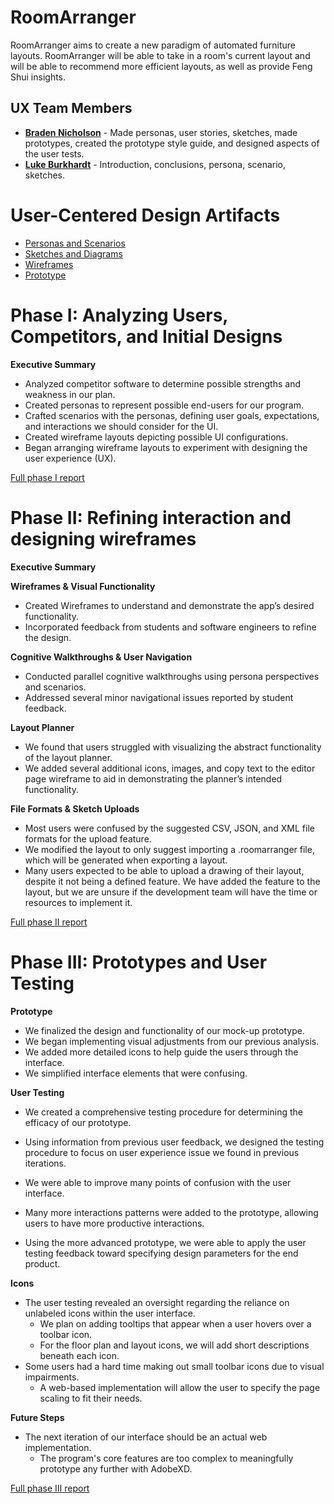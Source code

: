 # RoomArranger

RoomArranger aims to create a new paradigm of automated furniture layouts. RoomArranger will be able to take in a room's
current layout and will be able to recommend more efficient layouts, as well as provide Feng Shui insights.

## UX Team Members

* **[Braden Nicholson](https://usabilityengineering.github.io/ux-portfolio-bradenn/)** - Made personas, user stories,
  sketches, made prototypes, created the prototype style guide, and designed aspects of the user tests.
* **[Luke Burkhardt](https://github.com/UsabilityEngineering/ux-portfolio-burkhardtluke)** - Introduction, conclusions, persona, scenario, sketches.

# User-Centered Design Artifacts
 
* [Personas and Scenarios](personas/README.md)
* [Sketches and Diagrams](sketches)
* [Wireframes](wireframes)
* [Prototype](https://xd.adobe.com/view/1d479890-6579-45e6-b6b3-6b2089003a66-4814/?fullscreen&hints=off)

# Phase I: Analyzing Users, Competitors, and Initial Designs

**Executive Summary**

* Analyzed competitor software to determine possible strengths and weakness in our plan.
* Created personas to represent possible end-users for our program.
* Crafted scenarios with the personas, defining user goals, expectations, and interactions we should consider for the
  UI.
* Created wireframe layouts depicting possible UI configurations.
* Began arranging wireframe layouts to experiment with designing the user experience (UX).

[Full phase I report](phaseI/)

# Phase II: Refining interaction and designing wireframes

**Executive Summary**

**Wireframes & Visual Functionality**

- Created Wireframes to understand and demonstrate the app’s desired functionality.
- Incorporated feedback from students and software engineers to refine the design.

**Cognitive Walkthroughs & User Navigation**

- Conducted parallel cognitive walkthroughs using persona perspectives and scenarios.
- Addressed several minor navigational issues reported by student feedback.

**Layout Planner**

- We found that users struggled with visualizing the abstract functionality of the layout planner.
- We added several additional icons, images, and copy text to the editor page wireframe to aid in demonstrating the
  planner’s intended functionality.

**File Formats & Sketch Uploads**

- Most users were confused by the suggested CSV, JSON, and XML file formats for the upload feature.
- We modified the layout to only suggest importing a .roomarranger file, which will be generated when exporting a
  layout.
- Many users expected to be able to upload a drawing of their layout, despite it not being a defined feature. We have
  added the feature to the layout, but we are unsure if the development team will have the time or resources to
  implement it.

[Full phase II report](phaseII/)

# Phase III: Prototypes and User Testing

**Prototype**

- We finalized the design and functionality of our mock-up prototype.
- We began implementing visual adjustments from our previous analysis.
- We added more detailed icons to help guide the users through the interface.
- We simplified interface elements that were confusing.

**User Testing**

- We created a comprehensive testing procedure for determining the efficacy of our prototype.
- Using information from previous user feedback, we designed the testing procedure to focus on user experience issue we
  found in previous iterations.

- We were able to improve many points of confusion with the user interface.
- Many more interactions patterns were added to the prototype, allowing users to have more productive interactions.
- Using the more advanced prototype, we were able to apply the user testing feedback toward specifying design parameters
  for the end product.

**Icons**

- The user testing revealed an oversight regarding the reliance on unlabeled icons within the user interface.
  - We plan on adding tooltips that appear when a user hovers over a toolbar icon.
  - For the floor plan and layout icons, we will add short descriptions beneath each icon.
- Some users had a hard time making out small toolbar icons due to visual impairments.
  - A web-based implementation will allow the user to specify the page scaling to fit their needs.

**Future Steps**

- The next iteration of our interface should be an actual web implementation.
  - The program's core features are too complex to meaningfully prototype any further with AdobeXD.

[Full phase III report](phaseIII/)
